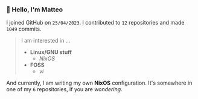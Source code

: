 ### 👋 Hello, I'm Matteo

I joined GitHub on `25/04/2023`.
I contributed to `12` repositories and made `1049` commits.

> I am interested in ...
> 
> - **Linux/GNU stuff**
>     - *NixOS*
> - **FOSS**
>   - *vi*

And currently, I am writing my own **NixOS** configuration. It's somewhere in one of my `6` repositories, if you are *wondering*.
